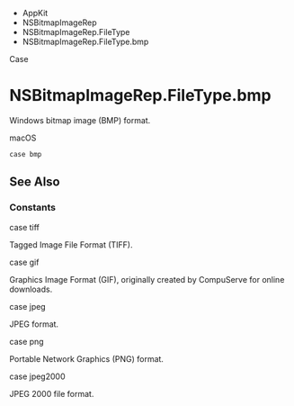 

- AppKit
- NSBitmapImageRep
- NSBitmapImageRep.FileType
-  NSBitmapImageRep.FileType.bmp 

Case

# NSBitmapImageRep.FileType.bmp

Windows bitmap image (BMP) format.

macOS

``` source
case bmp
```

## See Also

### Constants

case tiff

Tagged Image File Format (TIFF).

case gif

Graphics Image Format (GIF), originally created by CompuServe for online downloads.

case jpeg

JPEG format.

case png

Portable Network Graphics (PNG) format.

case jpeg2000

JPEG 2000 file format.

